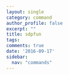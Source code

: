 ```yaml
---
layout: single
category: command
author_profile: false
excerpt: ""
title: sdpfun
tags:
comments: true
date: '2016-09-17'
sidebar:
  nav: "commands"
---
```

